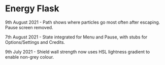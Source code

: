 # Energy Flask

9th August 2021 - Path shows where particles go most often after escaping. Pause screen removed.

7th August 2021 - State integrated for Menu and Pause, with stubs for Options/Settings and Credits.

9th July 2021 - Shield wall strength now uses HSL lightness gradient to enable non-grey colour.